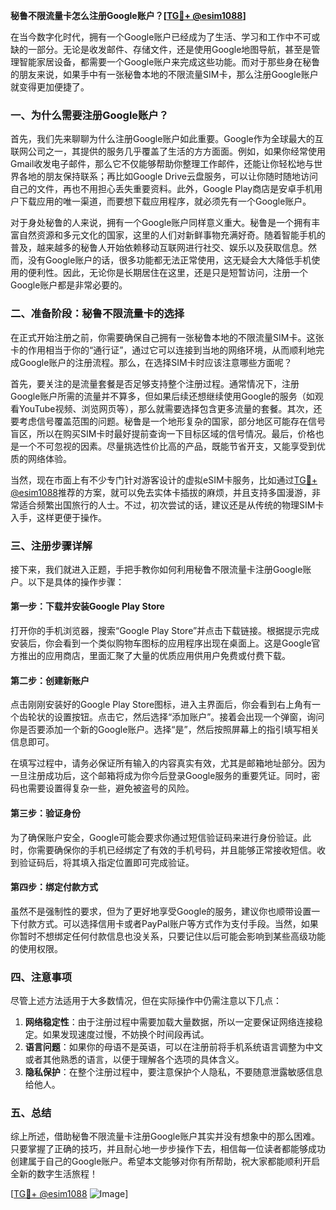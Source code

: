 **秘鲁不限流量卡怎么注册Google账户？[[TG💪+ @esim1088](https://t.me/s/esim1088)]**

在当今数字化时代，拥有一个Google账户已经成为了生活、学习和工作中不可或缺的一部分。无论是收发邮件、存储文件，还是使用Google地图导航，甚至是管理智能家居设备，都需要一个Google账户来完成这些功能。而对于那些身在秘鲁的朋友来说，如果手中有一张秘鲁本地的不限流量SIM卡，那么注册Google账户就变得更加便捷了。

### 一、为什么需要注册Google账户？

首先，我们先来聊聊为什么注册Google账户如此重要。Google作为全球最大的互联网公司之一，其提供的服务几乎覆盖了生活的方方面面。例如，如果你经常使用Gmail收发电子邮件，那么它不仅能够帮助你整理工作邮件，还能让你轻松地与世界各地的朋友保持联系；再比如Google Drive云盘服务，可以让你随时随地访问自己的文件，再也不用担心丢失重要资料。此外，Google Play商店是安卓手机用户下载应用的唯一渠道，而要想下载应用程序，就必须先有一个Google账户。

对于身处秘鲁的人来说，拥有一个Google账户同样意义重大。秘鲁是一个拥有丰富自然资源和多元文化的国家，这里的人们对新鲜事物充满好奇。随着智能手机的普及，越来越多的秘鲁人开始依赖移动互联网进行社交、娱乐以及获取信息。然而，没有Google账户的话，很多功能都无法正常使用，这无疑会大大降低手机使用的便利性。因此，无论你是长期居住在这里，还是只是短暂访问，注册一个Google账户都是非常必要的。

### 二、准备阶段：秘鲁不限流量卡的选择

在正式开始注册之前，你需要确保自己拥有一张秘鲁本地的不限流量SIM卡。这张卡的作用相当于你的“通行证”，通过它可以连接到当地的网络环境，从而顺利地完成Google账户的注册流程。那么，在选择SIM卡时应该注意哪些方面呢？

首先，要关注的是流量套餐是否足够支持整个注册过程。通常情况下，注册Google账户所需的流量并不算多，但如果后续还想继续使用Google的服务（如观看YouTube视频、浏览网页等），那么就需要选择包含更多流量的套餐。其次，还要考虑信号覆盖范围的问题。秘鲁是一个地形复杂的国家，部分地区可能存在信号盲区，所以在购买SIM卡时最好提前查询一下目标区域的信号情况。最后，价格也是一个不可忽视的因素。尽量挑选性价比高的产品，既能节省开支，又能享受到优质的网络体验。

当然，现在市面上有不少专门针对游客设计的虚拟eSIM卡服务，比如通过[TG💪+ @esim1088](https://t.me/s/esim1088)推荐的方案，就可以免去实体卡插拔的麻烦，并且支持多国漫游，非常适合频繁出国旅行的人士。不过，初次尝试的话，建议还是从传统的物理SIM卡入手，这样更便于操作。

### 三、注册步骤详解

接下来，我们就进入正题，手把手教你如何利用秘鲁不限流量卡注册Google账户。以下是具体的操作步骤：

#### 第一步：下载并安装Google Play Store

打开你的手机浏览器，搜索“Google Play Store”并点击下载链接。根据提示完成安装后，你会看到一个类似购物车图标的应用程序出现在桌面上。这是Google官方推出的应用商店，里面汇聚了大量的优质应用供用户免费或付费下载。

#### 第二步：创建新账户

点击刚刚安装好的Google Play Store图标，进入主界面后，你会看到右上角有一个齿轮状的设置按钮。点击它，然后选择“添加账户”。接着会出现一个弹窗，询问你是否要添加一个新的Google账户。选择“是”，然后按照屏幕上的指引填写相关信息即可。

在填写过程中，请务必保证所有输入的内容真实有效，尤其是邮箱地址部分。因为一旦注册成功后，这个邮箱将成为你今后登录Google服务的重要凭证。同时，密码也需要设置得复杂一些，避免被盗号的风险。

#### 第三步：验证身份

为了确保账户安全，Google可能会要求你通过短信验证码来进行身份验证。此时，你需要确保你的手机已经绑定了有效的手机号码，并且能够正常接收短信。收到验证码后，将其填入指定位置即可完成验证。

#### 第四步：绑定付款方式

虽然不是强制性的要求，但为了更好地享受Google的服务，建议你也顺带设置一下付款方式。可以选择信用卡或者PayPal账户等方式作为支付手段。当然，如果你暂时不想绑定任何付款信息也没关系，只要记住以后可能会影响到某些高级功能的使用权限。

### 四、注意事项

尽管上述方法适用于大多数情况，但在实际操作中仍需注意以下几点：

1. **网络稳定性**：由于注册过程中需要加载大量数据，所以一定要保证网络连接稳定。如果发现速度过慢，不妨换个时间段再试。
2. **语言问题**：如果你的母语不是英语，可以在注册前将手机系统语言调整为中文或者其他熟悉的语言，以便于理解各个选项的具体含义。
3. **隐私保护**：在整个注册过程中，要注意保护个人隐私，不要随意泄露敏感信息给他人。

### 五、总结

综上所述，借助秘鲁不限流量卡注册Google账户其实并没有想象中的那么困难。只要掌握了正确的技巧，并且耐心地一步步操作下去，相信每一位读者都能够成功创建属于自己的Google账户。希望本文能够对你有所帮助，祝大家都能顺利开启全新的数字生活旅程！

[[TG💪+ @esim1088](https://t.me/s/esim1088) ![Image](https://i.postimg.cc/4NQfJmqS/Snipaste-2025-05-13-00-14-12.png)]